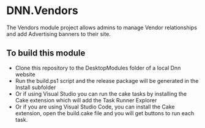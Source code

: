 # DNN.Vendors
The Vendors module project allows admins to manage Vendor relationships and add Advertising banners to their site.

## To build this module
- Clone this repository to the DesktopModules folder of a local Dnn website
- Run the build.ps1 script and the release package will be generated in the Install subfolder
- Or if using Visual Studio you can run the cake tasks by installing the Cake extension which will add the Task Runner Explorer
- Or if you are using Visual Studio Code, you can install the Cake extension, open the build.cake file and you will get buttons to run each task.